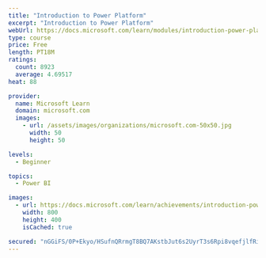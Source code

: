 ```yaml
---
title: "Introduction to Power Platform"
excerpt: "Introduction to Power Platform"
webUrl: https://docs.microsoft.com/learn/modules/introduction-power-platform/
type: course
price: Free
length: PT18M
ratings:
  count: 8923
  average: 4.69517
heat: 88

provider:
  name: Microsoft Learn
  domain: microsoft.com
  images:
    - url: /assets/images/organizations/microsoft.com-50x50.jpg
      width: 50
      height: 50

levels:
  - Beginner

topics:
  - Power BI

images:
  - url: https://docs.microsoft.com/learn/achievements/introduction-power-platform-social.png
    width: 800
    height: 400
    isCached: true

secured: "nGGiFS/0P+Ekyo/HSufnQRrmgT8BQ7AKstbJut6s2UyrT3s6Rpi8vqefjlfRit/Okknl4zumyzD1FeYEqdt4fyrJWmzuTMGgirssjC6ZjYs5pckXh1uhC4yvQ40eQj6IxuMpgcr2gGvaT2ohEGQdZiimEKkZra4+ioar0VWQRy7x3NMnaVL9BJ9qBBAlbQhfKe48ju9ucdd1ViQeUTOpjXRe6blDiz/C5jCHQngcYcPMpDQB7VUwe/0k9GXw55YU18N0FpcxLfHKL4orLeBpWcRhQCjGp3QLtwrbmW+2oAa3JVjSXUi1MnCuk1lW9yjsoK3toQo7FxjCNoxJoFUju12e3ZOWn/F9YzSmt4KWJ5h6tiVJAhMKc64SUWuiC0U/x5YnZE0N0eSYXRaTflEjIvDXW4QJTROoeO2ws4W12ns=;0vpgqVq6+jMzakGEqFU5RQ=="
---
```


